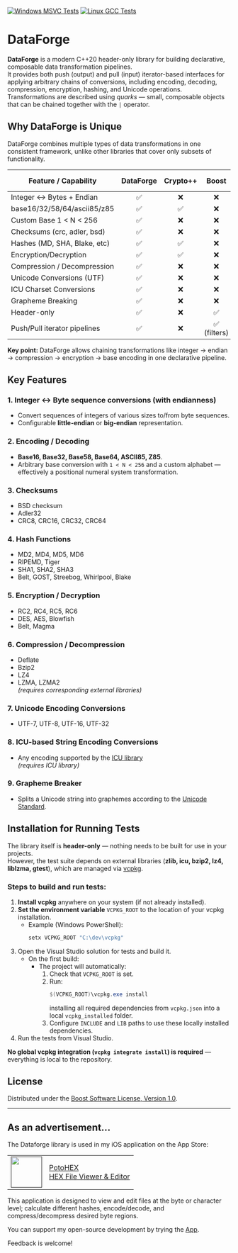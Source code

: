 [![Windows MSVC Tests](https://github.com/apotocki/dataforge/actions/workflows/msvc-tests.yml/badge.svg)](https://github.com/apotocki/dataforge/actions/workflows/msvc-tests.yml)
[![Linux GCC Tests](https://github.com/apotocki/dataforge/actions/workflows/linux-tests.yml/badge.svg)](https://github.com/apotocki/dataforge/actions/workflows/linux-tests.yml)

# DataForge

**DataForge** is a modern C++20 header-only library for building declarative, composable data transformation pipelines.  
It provides both push (output) and pull (input) iterator-based interfaces for applying arbitrary chains of conversions, including encoding, decoding, compression, encryption, hashing, and Unicode operations.  
Transformations are described using *quarks* — small, composable objects that can be chained together with the `|` operator.

## Why DataForge is Unique

DataForge combines multiple types of data transformations in one consistent framework, unlike other libraries that cover only subsets of functionality.

| Feature / Capability         | DataForge | Crypto++ | Boost | ICU | range-v3 |
|-------------------------------|:---------:|:--------:|:----:|:---:|:--------:|
| Integer ↔ Bytes + Endian     | ✅        | ❌       | ❌   | ❌  | ❌       |
| base16/32/58/64/ascii85/z85  | ✅        | ✅       | ❌   | ❌  | ❌       |
| Custom Base 1 < N < 256      | ✅        | ❌       | ❌   | ❌  | ❌       |
| Checksums (crc, adler, bsd) | ✅        | ❌       | ❌   | ❌  | ❌       |
| Hashes (MD, SHA, Blake, etc)| ✅        | ✅       | ❌   | ❌  | ❌       |
| Encryption/Decryption        | ✅        | ✅       | ❌   | ❌  | ❌       |
| Compression / Decompression  | ✅        | ❌       | ❌   | ❌  | ❌       |
| Unicode Conversions (UTF)    | ✅        | ❌       | ❌   | ✅  | ❌       |
| ICU Charset Conversions      | ✅        | ❌       | ❌   | ✅  | ❌       |
| Grapheme Breaking            | ✅        | ❌       | ❌   | ✅  | ❌       |
| Header-only                  | ✅        | ❌       | ✅   | ❌  | ✅       |
| Push/Pull iterator pipelines | ✅        | ❌       | ✅ (filters) | ❌ | ✅       |

**Key point:** DataForge allows chaining transformations like integer → endian → compression → encryption → base encoding in one declarative pipeline.

## Key Features

### 1. Integer ↔ Byte sequence conversions (with endianness)
- Convert sequences of integers of various sizes to/from byte sequences.
- Configurable **little-endian** or **big-endian** representation.

### 2. Encoding / Decoding
- **Base16, Base32, Base58, Base64, ASCII85, Z85**.
- Arbitrary base conversion with `1 < N < 256` and a custom alphabet — effectively a positional numeral system transformation.

### 3. Checksums
- BSD checksum
- Adler32
- CRC8, CRC16, CRC32, CRC64

### 4. Hash Functions
- MD2, MD4, MD5, MD6
- RIPEMD, Tiger
- SHA1, SHA2, SHA3
- Belt, GOST, Streebog, Whirlpool, Blake

### 5. Encryption / Decryption
- RC2, RC4, RC5, RC6
- DES, AES, Blowfish
- Belt, Magma

### 6. Compression / Decompression
- Deflate
- Bzip2
- LZ4
- LZMA, LZMA2  
*(requires corresponding external libraries)*

### 7. Unicode Encoding Conversions
- UTF-7, UTF-8, UTF-16, UTF-32

### 8. ICU-based String Encoding Conversions
- Any encoding supported by the [ICU library](https://icu.unicode.org/)  
*(requires ICU library)*

### 9. Grapheme Breaker
- Splits a Unicode string into graphemes according to the [Unicode Standard](https://unicode.org/reports/tr29/).


## Installation for Running Tests

The library itself is **header-only** — nothing needs to be built for use in your projects.  
However, the test suite depends on external libraries (**zlib, icu, bzip2, lz4, liblzma, gtest**), which are managed via [vcpkg](https://github.com/microsoft/vcpkg).

### Steps to build and run tests:
1. **Install vcpkg** anywhere on your system (if not already installed).
2. **Set the environment variable** `VCPKG_ROOT` to the location of your vcpkg installation.  
   - Example (Windows PowerShell):
     ```powershell
     setx VCPKG_ROOT "C:\dev\vcpkg"
     ```
3. Open the Visual Studio solution for tests and build it.  
   - On the first build:
     - The project will automatically:
       1. Check that `VCPKG_ROOT` is set.
       2. Run:
          ```powershell
          $(VCPKG_ROOT)\vcpkg.exe install
          ```
          installing all required dependencies from `vcpkg.json` into a local `vcpkg_installed` folder.
       3. Configure `INCLUDE` and `LIB` paths to use these locally installed dependencies.
4. Run the tests from Visual Studio.

**No global vcpkg integration (`vcpkg integrate install`) is required** — everything is local to the repository.

## License

Distributed under the [Boost Software License, Version 1.0](LICENSE).

---

## As an advertisement...
The Dataforge library is used in my iOS application on the App Store:

[<table align="center" border=0 cellspacing=0 cellpadding=0><tr><td><img src="https://is4-ssl.mzstatic.com/image/thumb/Purple112/v4/78/d6/f8/78d6f802-78f6-267a-8018-751111f52c10/AppIcon-0-1x_U007emarketing-0-10-0-85-220.png/460x0w.webp" width="70"/></td><td><a href="https://apps.apple.com/us/app/potohex/id1620963302">PotoHEX</a><br>HEX File Viewer & Editor</td><tr></table>]()

This application is designed to view and edit files at the byte or character level; calculate different hashes, encode/decode, and compress/decompress desired byte regions.
  
You can support my open-source development by trying the [App](https://apps.apple.com/us/app/potohex/id1620963302).

Feedback is welcome!

